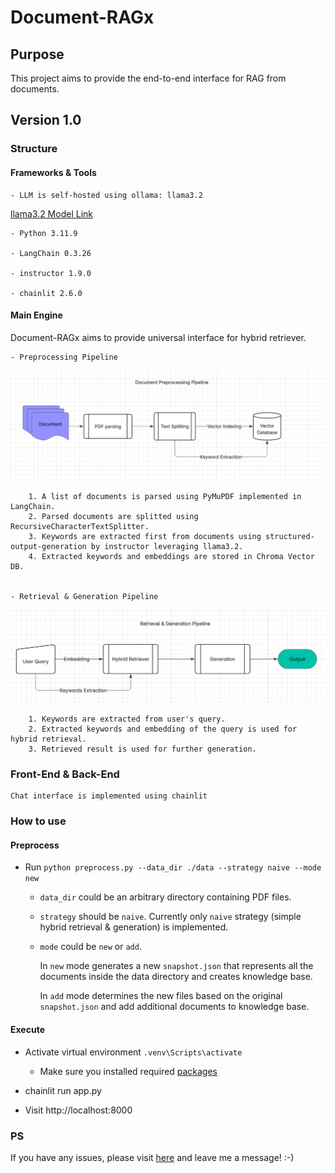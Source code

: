 # Document-RAGx

## Purpose 

This project aims to provide the end-to-end interface for RAG from documents. 

## Version 1.0 

### Structure  

#### Frameworks & Tools  

    - LLM is self-hosted using ollama: llama3.2  

[llama3.2 Model Link](https://ollama.com/library/llama3.2:3b)

    - Python 3.11.9 
    
    - LangChain 0.3.26 

    - instructor 1.9.0

    - chainlit 2.6.0

#### Main Engine

Document-RAGx aims to provide universal interface for hybrid retriever. 

    - Preprocessing Pipeline 

![preprocess-pipeline](./assets/images/preprocess-pipeline.png)

        1. A list of documents is parsed using PyMuPDF implemented in LangChain. 
        2. Parsed documents are splitted using RecursiveCharacterTextSplitter.
        3. Keywords are extracted first from documents using structured-output-generation by instructor leveraging llama3.2. 
        4. Extracted keywords and embeddings are stored in Chroma Vector DB. 


    - Retrieval & Generation Pipeline 

![R&G-pipeline](./assets/images/R&G-pipeline.png)

        1. Keywords are extracted from user's query. 
        2. Extracted keywords and embedding of the query is used for hybrid retrieval. 
        3. Retrieved result is used for further generation. 

### Front-End & Back-End

    Chat interface is implemented using chainlit


### How to use

#### Preprocess 

- Run `python preprocess.py --data_dir ./data --strategy naive --mode new`

    - `data_dir` could be an arbitrary directory containing PDF files. 

    - `strategy` should be `naive`. Currently only `naive` strategy (simple hybrid retrieval & generation) is implemented. 

    - `mode` could be `new` or `add`. 
    
        In `new` mode generates a new `snapshot.json` that represents all the documents inside the data directory and creates knowledge base. 
        
        In `add` mode determines the new files based on the original `snapshot.json` and add additional documents to knowledge base.   



#### Execute

- Activate virtual environment `.venv\Scripts\activate`

    - Make sure you installed required [packages](./requirements.txt)

- chainlit run app.py 

- Visit http://localhost:8000

### PS 

If you have any issues, please visit [here](https://github.com/tatra-labs/Document-RAGx/issues) and leave me a message! :-)

